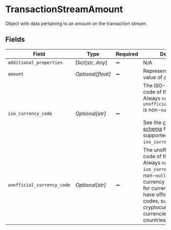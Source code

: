 # TransactionStreamAmount

Object with data pertaining to an amount on the transaction stream.


## Fields

| Field                                                                                                                                                                                                                                                             | Type                                                                                                                                                                                                                                                              | Required                                                                                                                                                                                                                                                          | Description                                                                                                                                                                                                                                                       |
| ----------------------------------------------------------------------------------------------------------------------------------------------------------------------------------------------------------------------------------------------------------------- | ----------------------------------------------------------------------------------------------------------------------------------------------------------------------------------------------------------------------------------------------------------------- | ----------------------------------------------------------------------------------------------------------------------------------------------------------------------------------------------------------------------------------------------------------------- | ----------------------------------------------------------------------------------------------------------------------------------------------------------------------------------------------------------------------------------------------------------------- |
| `additional_properties`                                                                                                                                                                                                                                           | Dict[str, *Any*]                                                                                                                                                                                                                                                  | :heavy_minus_sign:                                                                                                                                                                                                                                                | N/A                                                                                                                                                                                                                                                               |
| `amount`                                                                                                                                                                                                                                                          | *Optional[float]*                                                                                                                                                                                                                                                 | :heavy_minus_sign:                                                                                                                                                                                                                                                | Represents the numerical value of an amount.                                                                                                                                                                                                                      |
| `iso_currency_code`                                                                                                                                                                                                                                               | *Optional[str]*                                                                                                                                                                                                                                                   | :heavy_minus_sign:                                                                                                                                                                                                                                                | The ISO-4217 currency code of the amount. Always `null` if `unofficial_currency_code` is non-`null`.<br/><br/>See the [currency code schema](https://plaid.com/docs/api/accounts#currency-code-schema) for a full listing of supported `iso_currency_code`s.      |
| `unofficial_currency_code`                                                                                                                                                                                                                                        | *Optional[str]*                                                                                                                                                                                                                                                   | :heavy_minus_sign:                                                                                                                                                                                                                                                | The unofficial currency code of the amount. Always `null` if `iso_currency_code` is non-`null`. Unofficial currency codes are used for currencies that do not have official ISO currency codes, such as cryptocurrencies and the currencies of certain countries. |
